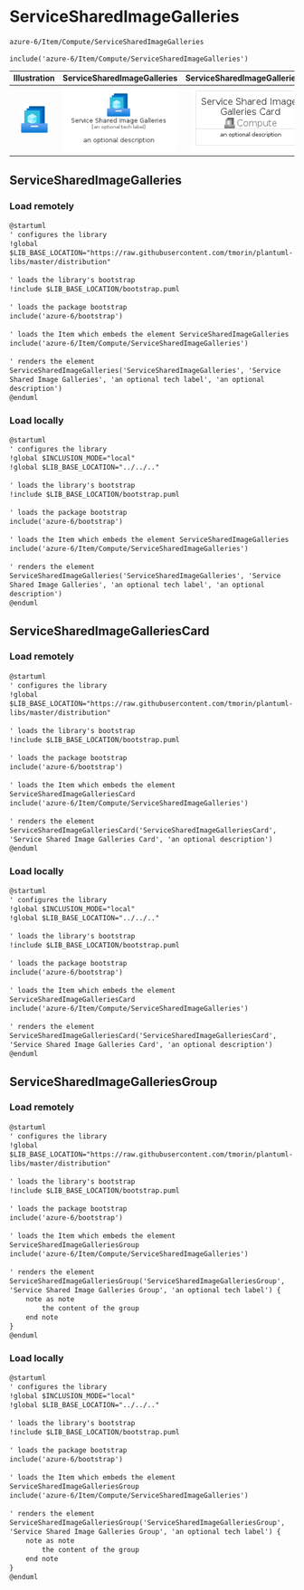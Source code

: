 # ServiceSharedImageGalleries


```text
azure-6/Item/Compute/ServiceSharedImageGalleries
```

```text
include('azure-6/Item/Compute/ServiceSharedImageGalleries')
```



| Illustration | ServiceSharedImageGalleries | ServiceSharedImageGalleriesCard | ServiceSharedImageGalleriesGroup |
| :---: | :---: | :---: | :---: |
| ![illustration for Illustration](../../../azure-6/Item/Compute/ServiceSharedImageGalleries.png) | ![illustration for ServiceSharedImageGalleries](../../../azure-6/Item/Compute/ServiceSharedImageGalleries.Local.png) | ![illustration for ServiceSharedImageGalleriesCard](../../../azure-6/Item/Compute/ServiceSharedImageGalleriesCard.Local.png) | ![illustration for ServiceSharedImageGalleriesGroup](../../../azure-6/Item/Compute/ServiceSharedImageGalleriesGroup.Local.png) |




## ServiceSharedImageGalleries

### Load remotely
```plantuml
@startuml
' configures the library
!global $LIB_BASE_LOCATION="https://raw.githubusercontent.com/tmorin/plantuml-libs/master/distribution"

' loads the library's bootstrap
!include $LIB_BASE_LOCATION/bootstrap.puml

' loads the package bootstrap
include('azure-6/bootstrap')

' loads the Item which embeds the element ServiceSharedImageGalleries
include('azure-6/Item/Compute/ServiceSharedImageGalleries')

' renders the element
ServiceSharedImageGalleries('ServiceSharedImageGalleries', 'Service Shared Image Galleries', 'an optional tech label', 'an optional description')
@enduml
```

### Load locally
```plantuml
@startuml
' configures the library
!global $INCLUSION_MODE="local"
!global $LIB_BASE_LOCATION="../../.."

' loads the library's bootstrap
!include $LIB_BASE_LOCATION/bootstrap.puml

' loads the package bootstrap
include('azure-6/bootstrap')

' loads the Item which embeds the element ServiceSharedImageGalleries
include('azure-6/Item/Compute/ServiceSharedImageGalleries')

' renders the element
ServiceSharedImageGalleries('ServiceSharedImageGalleries', 'Service Shared Image Galleries', 'an optional tech label', 'an optional description')
@enduml
```

## ServiceSharedImageGalleriesCard

### Load remotely
```plantuml
@startuml
' configures the library
!global $LIB_BASE_LOCATION="https://raw.githubusercontent.com/tmorin/plantuml-libs/master/distribution"

' loads the library's bootstrap
!include $LIB_BASE_LOCATION/bootstrap.puml

' loads the package bootstrap
include('azure-6/bootstrap')

' loads the Item which embeds the element ServiceSharedImageGalleriesCard
include('azure-6/Item/Compute/ServiceSharedImageGalleries')

' renders the element
ServiceSharedImageGalleriesCard('ServiceSharedImageGalleriesCard', 'Service Shared Image Galleries Card', 'an optional description')
@enduml
```

### Load locally
```plantuml
@startuml
' configures the library
!global $INCLUSION_MODE="local"
!global $LIB_BASE_LOCATION="../../.."

' loads the library's bootstrap
!include $LIB_BASE_LOCATION/bootstrap.puml

' loads the package bootstrap
include('azure-6/bootstrap')

' loads the Item which embeds the element ServiceSharedImageGalleriesCard
include('azure-6/Item/Compute/ServiceSharedImageGalleries')

' renders the element
ServiceSharedImageGalleriesCard('ServiceSharedImageGalleriesCard', 'Service Shared Image Galleries Card', 'an optional description')
@enduml
```

## ServiceSharedImageGalleriesGroup

### Load remotely
```plantuml
@startuml
' configures the library
!global $LIB_BASE_LOCATION="https://raw.githubusercontent.com/tmorin/plantuml-libs/master/distribution"

' loads the library's bootstrap
!include $LIB_BASE_LOCATION/bootstrap.puml

' loads the package bootstrap
include('azure-6/bootstrap')

' loads the Item which embeds the element ServiceSharedImageGalleriesGroup
include('azure-6/Item/Compute/ServiceSharedImageGalleries')

' renders the element
ServiceSharedImageGalleriesGroup('ServiceSharedImageGalleriesGroup', 'Service Shared Image Galleries Group', 'an optional tech label') {
    note as note
        the content of the group
    end note
}
@enduml
```

### Load locally
```plantuml
@startuml
' configures the library
!global $INCLUSION_MODE="local"
!global $LIB_BASE_LOCATION="../../.."

' loads the library's bootstrap
!include $LIB_BASE_LOCATION/bootstrap.puml

' loads the package bootstrap
include('azure-6/bootstrap')

' loads the Item which embeds the element ServiceSharedImageGalleriesGroup
include('azure-6/Item/Compute/ServiceSharedImageGalleries')

' renders the element
ServiceSharedImageGalleriesGroup('ServiceSharedImageGalleriesGroup', 'Service Shared Image Galleries Group', 'an optional tech label') {
    note as note
        the content of the group
    end note
}
@enduml
```

